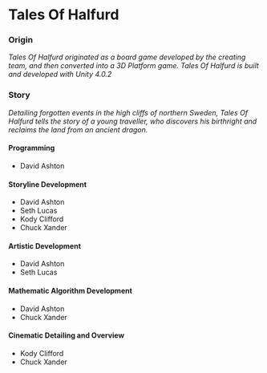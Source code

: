 Tales Of Halfurd
==============

### Origin
*Tales Of Halfurd originated as a board game developed by the creating team, 
and then converted into a 3D Platform game. Tales Of Halfurd is built and developed with Unity 4.0.2*

### Story
*Detailing forgotten events in the high cliffs of northern Sweden, Tales Of Halfurd tells the story of 
a young traveller, who discovers his birthright and reclaims the land from an ancient dragon.*

#### Programming
* David Ashton

#### Storyline Development
* David Ashton
* Seth Lucas
* Kody Clifford
* Chuck Xander

#### Artistic Development
* David Ashton
* Seth Lucas

#### Mathematic Algorithm Development
* David Ashton
* Chuck Xander

#### Cinematic Detailing and Overview
* Kody Clifford
* Chuck Xander